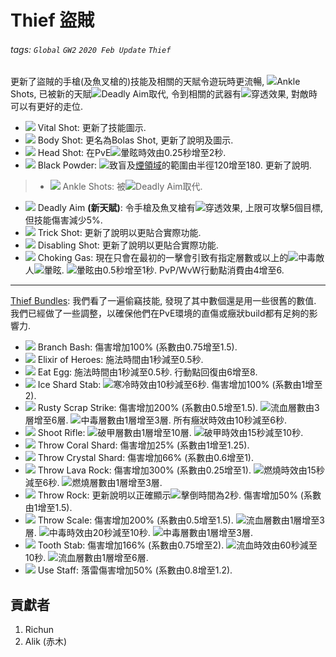 # Thief 盜賊

###### tags: `Global` `GW2` `2020 Feb Update` `Thief`

更新了盜賊的手槍(及魚叉槍的)技能及相關的天賦令遊玩時更流暢, ![][Ankle Shots 20]Ankle Shots, 已被新的天賦![][Deadly Aim 20]Deadly Aim取代, 令到相關的武器有![][Piercing]穿透效果, 對敵時可以有更好的走位.

* [![][Vital Shot]][Vital Shot wiki] Vital Shot: 更新了技能圖示.
* [![][Body Shot]][Body Shot wiki] Body Shot: 更名為Bolas Shot, 更新了說明及圖示.
* [![][Head Shot]][Head Shot wiki] Head Shot: 在PvE![][daze]暈眩時效由0.25秒增至2秒.
* [![][Black Powder]][Black Powder wiki] Black Powder: ![][blinded]致盲及[煙領域](https://wiki.guildwars2.com/wiki/Smoke_field)的範圍由半徑120增至180. 更新了說明.
> * [![][Ankle Shots]][Ankle Shots wiki] Ankle Shots:  被![][Deadly Aim 20]Deadly Aim取代.
* [![][Deadly Aim]][Deadly Aim wiki] Deadly Aim **(新天賦)**: 令手槍及魚叉槍有![][Piercing]穿透效果, 上限可攻擊5個目標, 但技能傷害減少5%.
* [![][Trick Shot]][Trick Shot wiki] Trick Shot: 更新了說明以更貼合實際功能.
* [![][Disabling Shot]][Disabling Shot wiki] Disabling Shot: 更新了說明以更貼合實際功能.
* [![][Choking Gas]][Choking Gas wiki] Choking Gas: 現在只會在最初的一擊會引致有指定層數或以上的![][poisoned]中毒敵人![][daze]暈眩. ![][daze]暈眩由0.5秒增至1秒. PvP/WvW行動點消費由4增至6.


---


[Thief Bundles](https://wiki.guildwars2.com/wiki/Stolen_skill): 我們看了一遍偷竊技能, 發現了其中數個還是用一些很舊的數值. 我們已經做了一些調整，以確保他們在PvE環境的直傷或癥狀build都有足夠的影響力.

* ![][Branch Bash] Branch Bash: 傷害增加100% (系數由0.75增至1.5).
* ![][Elixir of Heroes] Elixir of Heroes: 施法時間由1秒減至0.5秒.
* ![][Eat Egg] Eat Egg: 施法時間由1秒減至0.5秒. 行動點回復由6增至8.
* ![][Ice Shard Stab] Ice Shard Stab: ![][chilled]寒冷時效由10秒減至6秒. 傷害增加100% (系數由1增至2).
* ![][Rusty Scrap Strike] Rusty Scrap Strike: 傷害增加200% (系數由0.5增至1.5). ![][bleeding]流血層數由3層增至6層. ![][poisoned]中毒層數由1層增至3層. 所有癥狀時效由10秒減至6秒.
* ![][Shoot Rifle] Shoot Rifle: ![][vulnerability]破甲層數由1層增至10層. ![][vulnerability]破甲時效由15秒減至10秒.
* ![][Throw Coral Shard] Throw Coral Shard: 傷害增加25% (系數由1增至1.25).
* ![][Throw Crystal Shard] Throw Crystal Shard: 傷害增加66% (系數由0.6增至1).
* ![][Throw Lava Rock] Throw Lava Rock: 傷害增加300% (系數由0.25增至1). ![][burning]燃燒時效由15秒減至6秒. ![][burning]燃燒層數由1層增至3層.
* ![][Throw Rock] Throw Rock: 更新說明以正確顯示![][knockdown]擊倒時間為2秒. 傷害增加50% (系數由1增至1.5).
* ![][Throw Scale] Throw Scale: 傷害增加200% (系數由0.5增至1.5). ![][bleeding]流血層數由1層增至3層. ![][poisoned]中毒時效由20秒減至10秒. ![][poisoned]中毒層數由1層增至3層.
* ![][Tooth Stab] Tooth Stab: 傷害增加166% (系數由0.75增至2). ![][bleeding]流血時效由60秒減至10秒. ![][bleeding]流血層數由1層增至6層.
* ![][Use Staff] Use Staff: 落雷傷害增加50% (系數由0.8增至1.2).

## 貢獻者
1. Richun
2. Alik (赤木)

[底下這些別動，上面才是正文]: https://wiki.guildwars2.com

[aegis]: https://wiki.guildwars2.com/images/thumb/e/e5/Aegis.png/20px-Aegis.png
[alarcity]: https://wiki.guildwars2.com/images/thumb/4/4c/Alacrity.png/20px-Alacrity.png
[fury]: https://wiki.guildwars2.com/images/thumb/4/46/Fury.png/20px-Fury.png
[might]: https://wiki.guildwars2.com/images/thumb/7/7c/Might.png/20px-Might.png
[protection]: https://wiki.guildwars2.com/images/thumb/6/6c/Protection.png/20px-Protection.png
[quickness]: https://wiki.guildwars2.com/images/thumb/b/b4/Quickness.png/20px-Quickness.png
[regeneration]: https://wiki.guildwars2.com/images/thumb/5/53/Regeneration.png/20px-Regeneration.png
[resistance]: https://wiki.guildwars2.com/images/thumb/4/4b/Resistance.png/20px-Resistance.png
[retaliation]: https://wiki.guildwars2.com/images/thumb/5/53/Retaliation.png/20px-Retaliation.png
[stability]: https://wiki.guildwars2.com/images/thumb/a/ae/Stability.png/20px-Stability.png
[swiftness]: https://wiki.guildwars2.com/images/thumb/a/af/Swiftness.png/20px-Swiftness.png
[vigor]: https://wiki.guildwars2.com/images/thumb/f/f4/Vigor.png/20px-Vigor.png
[bleeding]: https://wiki.guildwars2.com/images/thumb/3/33/Bleeding.png/20px-Bleeding.png
[burning]: https://wiki.guildwars2.com/images/thumb/4/45/Burning.png/20px-Burning.png
[confusion]: https://wiki.guildwars2.com/images/thumb/e/e6/Confusion.png/20px-Confusion.png
[poisoned]: https://wiki.guildwars2.com/images/thumb/1/11/Poisoned.png/20px-Poisoned.png
[torment]: https://wiki.guildwars2.com/images/thumb/0/08/Torment.png/20px-Torment.png
[blinded]: https://wiki.guildwars2.com/images/thumb/3/33/Blinded.png/20px-Blinded.png
[chilled]: https://wiki.guildwars2.com/images/thumb/a/a6/Chilled.png/20px-Chilled.png
[crippled]: https://wiki.guildwars2.com/images/thumb/f/fb/Crippled.png/20px-Crippled.png
[fear]: https://wiki.guildwars2.com/images/thumb/e/e6/Fear.png/20px-Fear.png
[immobile]: https://wiki.guildwars2.com/images/thumb/3/32/Immobile.png/20px-Immobile.png
[slow]: https://wiki.guildwars2.com/images/thumb/f/f5/Slow.png/20px-Slow.png
[taunt]: https://wiki.guildwars2.com/images/thumb/c/cc/Taunt.png/20px-Taunt.png
[weakness]: https://wiki.guildwars2.com/images/thumb/f/f9/Weakness.png/20px-Weakness.png
[vulnerability]: https://wiki.guildwars2.com/images/thumb/a/af/Vulnerability.png/20px-Vulnerability.png
[stealth]: https://wiki.guildwars2.com/images/thumb/1/19/Stealth.png/20px-Stealth.png
[revealed]: https://wiki.guildwars2.com/images/thumb/d/db/Revealed.png/20px-Revealed.png
[daze]: https://wiki.guildwars2.com/images/thumb/7/79/Daze.png/20px-Daze.png
[stun]: https://wiki.guildwars2.com/images/thumb/9/97/Stun.png/20px-Stun.png
[knockdown]: https://wiki.guildwars2.com/images/thumb/3/36/Knockdown.png/20px-Knockdown.png
[pull]: https://wiki.guildwars2.com/images/thumb/a/a4/Radius.png/20px-Radius.png
[knockback]: https://wiki.guildwars2.com/images/thumb/c/ca/Knockback.png/20px-Knockback.png
[launch]: https://wiki.guildwars2.com/images/thumb/6/68/Launch.png/20px-Launch.png
[float]: https://wiki.guildwars2.com/images/thumb/c/c8/Float.png/20px-Float.png
[sink]: https://wiki.guildwars2.com/images/thumb/6/66/Sink.png/20px-Sink.png
[superspeed]: https://wiki.guildwars2.com/images/thumb/1/1a/Super_Speed.png/20px-Super_Speed.png
[breakstun]: https://wiki.guildwars2.com/images/thumb/7/7a/Breaks_stun.png/20px-Breaks_stun.png
[barrier]: https://wiki.guildwars2.com/images/thumb/c/cc/Barrier.png/20px-Barrier.png
[chaos aura]: https://wiki.guildwars2.com/images/thumb/1/1b/Chaos_Armor.png/20px-Chaos_Armor.png
[dark aura]: https://wiki.guildwars2.com/images/thumb/e/ef/Dark_Aura.png/20px-Dark_Aura.png
[fire aura]: https://wiki.guildwars2.com/images/thumb/1/18/Fire_Shield.png/20px-Fire_Shield.png
[frost aura]: https://wiki.guildwars2.com/images/thumb/6/68/Frost_Aura.png/20px-Frost_Aura.png
[light aura]: https://wiki.guildwars2.com/images/thumb/5/5a/Light_Aura.png/20px-Light_Aura.png
[magnetic aura]: https://wiki.guildwars2.com/images/thumb/5/5a/Magnetic_Aura.png/20px-Magnetic_Aura.png
[shocking aura]: https://wiki.guildwars2.com/images/thumb/3/31/Shocking_Aura.png/20px-Shocking_Aura.png

[Ankle Shots]: https://wiki.guildwars2.com/images/thumb/9/9f/Ankle_Shots.png/32px-Ankle_Shots.png
[Ankle Shots 20]: https://wiki.guildwars2.com/images/thumb/9/9f/Ankle_Shots.png/20px-Ankle_Shots.png
[Deadly Aim]: https://wiki.guildwars2.com/images/thumb/7/74/Skill.png/32px-Skill.png
[Deadly Aim 20]: https://wiki.guildwars2.com/images/thumb/7/74/Skill.png/20px-Skill.png
[Piercing]: https://wiki.guildwars2.com/images/thumb/a/ae/Pierces.png/20px-Pierces.png
[Vital Shot]: https://wiki.guildwars2.com/images/thumb/7/76/Vital_Shot.png/32px-Vital_Shot.png
[Body Shot]: https://wiki.guildwars2.com/images/thumb/c/c7/Body_Shot.png/32px-Body_Shot.png
[Head Shot]: https://wiki.guildwars2.com/images/thumb/9/94/Headshot.png/32px-Headshot.png
[Black Powder]: https://wiki.guildwars2.com/images/thumb/3/3e/Black_Powder.png/32px-Black_Powder.png
[Trick Shot]: https://wiki.guildwars2.com/images/thumb/a/af/Trick_Shot.png/32px-Trick_Shot.png
[Disabling Shot]: https://wiki.guildwars2.com/images/thumb/5/52/Disabling_Shot_%28thief_short_bow_skill%29.png/32px-Disabling_Shot_%28thief_short_bow_skill%29.png
[Choking Gas]: https://wiki.guildwars2.com/images/thumb/7/79/Choking_Gas.png/32px-Choking_Gas.png
[Branch Bash]: https://wiki.guildwars2.com/images/thumb/2/22/Branch_Bash.png/32px-Branch_Bash.png
[Elixir of Heroes]: https://wiki.guildwars2.com/images/thumb/5/5e/Drink.png/32px-Drink.png
[Eat Egg]: https://wiki.guildwars2.com/images/thumb/d/d7/Eat_Egg.png/32px-Eat_Egg.png
[Ice Shard Stab]: https://wiki.guildwars2.com/images/thumb/2/27/Ice_Shard_Stab.png/32px-Ice_Shard_Stab.png
[Rusty Scrap Strike]: https://wiki.guildwars2.com/images/thumb/2/23/Rusty_Scrap_Strike.png/32px-Rusty_Scrap_Strike.png
[Shoot Rifle]: https://wiki.guildwars2.com/images/thumb/1/15/Shoot_Rifle.png/32px-Shoot_Rifle.png
[Throw Coral Shard]: https://wiki.guildwars2.com/images/thumb/0/0c/Throw_Coral_Shard.png/32px-Throw_Coral_Shard.png
[Throw Crystal Shard]: https://wiki.guildwars2.com/images/thumb/c/ce/Throw_Crystal_Shard.png/32px-Throw_Crystal_Shard.png
[Throw Lava Rock]: https://wiki.guildwars2.com/images/thumb/e/ed/Throw_Lava_Rock.png/32px-Throw_Lava_Rock.png
[Throw Rock]: https://wiki.guildwars2.com/images/thumb/a/ab/Throw_Boulder.png/32px-Throw_Boulder.png
[Throw Scale]: https://wiki.guildwars2.com/images/thumb/7/74/Throw_Scale.png/32px-Throw_Scale.png
[Tooth Stab]: https://wiki.guildwars2.com/images/thumb/b/b9/Tooth_Stab.png/32px-Tooth_Stab.png
[Use Staff]: https://wiki.guildwars2.com/images/thumb/0/03/Use_Staff.png/32px-Use_Staff.png

[Ankle Shots wiki]: https://wiki.guildwars2.com/wiki/Ankle_Shots
[Deadly Aim wiki]: https://wiki.guildwars2.com/wiki/Deadly_Aim_(trait)
[Vital Shot wiki]: https://wiki.guildwars2.com/wiki/Vital_Shot
[Body Shot wiki]: https://wiki.guildwars2.com/wiki/Body_Shot
[Head Shot wiki]: https://wiki.guildwars2.com/wiki/Headshot
[Black Powder wiki]: https://wiki.guildwars2.com/wiki/Black_Powder
[Trick Shot wiki]: https://wiki.guildwars2.com/wiki/Trick_Shot
[Disabling Shot wiki]: https://wiki.guildwars2.com/wiki/Disabling_Shot_(thief_short_bow_skill)
[Choking Gas wiki]: https://wiki.guildwars2.com/wiki/Choking_Gas
